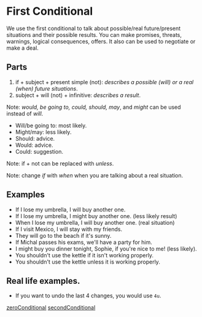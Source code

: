 # First Conditional

We use the first conditional to talk about possible/real future/present situations and their possible results. You can make promises, threats, warnings, logical consequences, offers. It also can be used to negotiate or make a deal.

## Parts
1. if + subject + present simple (not): _describes a possible (will) or a real (when) future situations_.
2. subject + will (not) + infinitive: _describes a result_.

Note: _would, be going to, could, should, may_, and _might_ can be used instead of _will_.
  * Will/be going to: most likely.
  * Might/may: less likely.
  * Should: advice.
  * Would: advice.
  * Could: suggestion.

Note: if + not can be replaced with _unless_.

Note: change _if_ with _when_ when you are talking about a real situation.


## Examples
* If I lose my umbrella, I will buy another one.
* If I lose my umbrella, I might buy another one. (less likely result)
* When I lose my umbrella, I will buy another one. (real situation)
* If I visit Mexico, I will stay with my friends.
* They will go to the beach if it's sunny.
* If Michal passes his exams, we'll have a party for him.
* I might buy you dinner tonight, Sophie, if you're nice to me! (less likely).
* You shouldn't use the kettle if it isn't working properly.
* You shouldn't use the kettle unless it is working properly.

## Real life examples.
* If you want to undo the last 4 changes, you would use `4u`.

[zeroConditional](./zeroConditional.md)
[secondConditional](./secondConditional.md)
